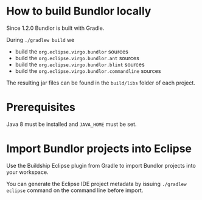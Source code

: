 How to build Bundlor locally
==========================

Since 1.2.0 Bundlor is built with Gradle.

During `./gradlew build` we
* build the `org.eclipse.virgo.bundlor` sources
* build the `org.eclipse.virgo.bundlor.ant` sources
* build the `org.eclipse.virgo.bundlor.blint` sources
* build the `org.eclipse.virgo.bundlor.commandline` sources

The resulting jar files can be found in the `build/libs` folder of each project.

Prerequisites
=============

Java 8 must be installed and `JAVA_HOME` must be set.

Import Bundlor projects into Eclipse
==========================

Use the Buildship Eclipse plugin from Gradle to import Bundlor projects into your workspace.

You can generate the Eclipse IDE project metadata by issuing `./gradlew eclipse` command on the command line before import. 

